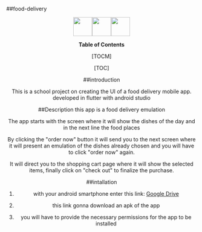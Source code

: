##food-delivery
<center>
<img src="https://upload.wikimedia.org/wikipedia/commons/thumb/a/a4/Dart-logo-wordmark.svg/1280px-Dart-logo-wordmark.svg.png" width="50"><img src="https://ih1.redbubble.net/image.1057190214.1918/flat,750x1000,075,f.u1.jpg" width="50"><img src="https://upload.wikimedia.org/wikipedia/commons/thumb/6/64/Android_logo_2019_%28stacked%29.svg/1200px-Android_logo_2019_%28stacked%29.svg.png" width="50">

**Table of Contents**


[TOCM]

[TOC]

##introduction

This is a school project on creating the UI of a food delivery mobile app. developed in flutter with android studio

##Description 
this app is a food delivery emulation

The app starts with the screen where it will show the dishes of the day and in the next line the food places

By clicking the "order now" button it will send you to the next screen where it will present an emulation of the dishes already chosen and you will have to click "order now" again.

It will direct you to the shopping cart page where it will show the selected items, finally click on "check out" to finalize the purchase.

##intallation

1. with your android smartphone enter this link: [Google Drive](https://drive.google.com/drive/u/0/my-drive "Google Drive")

2. this link gonna download an apk of the app 

3. you will have to provide the necessary permissions for the app to be installed

